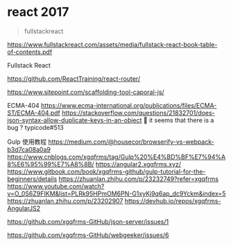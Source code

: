 # react 2017


> fullstackreact

https://www.fullstackreact.com/assets/media/fullstack-react-book-table-of-contents.pdf



Fullstack React

https://github.com/ReactTraining/react-router/


https://www.sitepoint.com/scaffolding-tool-caporal-js/



ECMA-404
https://www.ecma-international.org/publications/files/ECMA-ST/ECMA-404.pdf
https://stackoverflow.com/questions/21832701/does-json-syntax-allow-duplicate-keys-in-an-object
🐞 it seems that there is a bug ?
typicode#513


Gulp 使用教程
https://medium.com/@housecor/browserify-vs-webpack-b3d7ca08a0a9
https://www.cnblogs.com/xgqfrms/tag/Gulp%20%E4%BD%BF%E7%94%A8%E6%95%99%E7%A8%8B/
https://angular2.xgqfrms.xyz/
https://www.gitbook.com/book/xgqfrms-github/gulp-tutorial-for-the-beginners/details
https://zhuanlan.zhihu.com/p/23232749?refer=xgqfrms
https://www.youtube.com/watch?v=O_0S6Z9FIKM&list=PLRk95HPmOM6PN-G1xyKj9q6ap_dc9Yckm&index=5
https://zhuanlan.zhihu.com/p/23202907
https://devhub.io/repos/xgqfrms-AngularJS2


https://github.com/xgqfrms-GitHub/json-server/issues/1





https://github.com/xgqfrms-GitHub/webgeeker/issues/6







